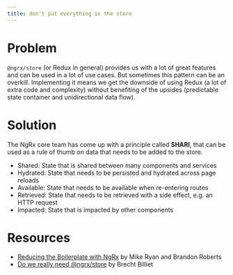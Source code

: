 ```yaml
---
title: don't put everything in the store
---
```


# Problem

`@ngrx/store` (or Redux in general) provides us with a lot of great features and can be used in a lot of use cases. But sometimes this pattern can be an overkill. Implementing it means we get the downside of using Redux (a lot of extra code and complexity) without benefiting of the upsides (predictable state container and unidirectional data flow).

# Solution

The NgRx core team has come up with a principle called **SHARI**, that can be used as a rule of thumb on data that needs to be added to the store.

- Shared: State that is shared between many components and services
- Hydrated: State that needs to be persisted and hydrated across page reloads
- Available: State that needs to be available when re-entering routes
- Retrieved: State that needs to be retrieved with a side effect, e.g. an HTTP request
- Impacted: State that is impacted by other components

# Resources

- [Reducing the Boilerplate with NgRx](https://www.youtube.com/watch?v=t3jx0EC-Y3c) by Mike Ryan and Brandon Roberts
- [Do we really need @ngrx/store](https://blog.strongbrew.io/do-we-really-need-redux/) by Brecht Billiet
